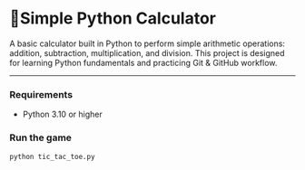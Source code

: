 # 📌Simple Python Calculator

A basic calculator built in Python to perform simple arithmetic operations: addition, subtraction, multiplication, and division. This project is designed for learning Python fundamentals and practicing Git & GitHub workflow.

---

### Requirements
- Python 3.10 or higher

### Run the game
```bash
python tic_tac_toe.py
